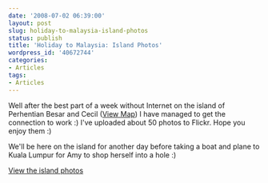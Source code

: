 ```yaml
---
date: '2008-07-02 06:39:00'
layout: post
slug: holiday-to-malaysia-island-photos
status: publish
title: 'Holiday to Malaysia: Island Photos'
wordpress_id: '40672744'
categories:
- Articles
tags:
- Articles
---
```


Well after the best part of a week without Internet on the island of Perhentian Besar and Cecil ([View Map](http://maps.google.com/?ie=UTF8&ll=5.910434,102.743969&spn=0.09579,0.177841&z=13&source=embed)) I have managed to get the connection to work :) I've uploaded about 50 photos to Flickr. Hope you enjoy them :)




We'll be here on the island for another day before taking a boat and plane to Kuala Lumpur for Amy to shop herself into a hole :)




[View the island photos](http://www.flickr.com/photos/timokeller/sets/72157605934262155/)
